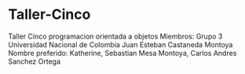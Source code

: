 # Taller-Cinco
Taller Cinco programacion orientada a objetos
Miembros: 
Grupo 3 Universidad Nacional de Colombia
Juan Esteban Castaneda Montoya
  Nombre preferido: Katherine,
Sebastian Mesa Montoya,
Carlos Andres Sanchez Ortega
